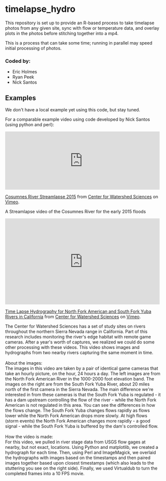 # timelapse_hydro
This repository is set up to provide an R-based process to take timelapse photos from any given site, sync with flow or temperature data, and overlay plots in the photos before stitching together into a mp4.

This is a process that can take some time; running in parallel may speed initial processing of photos.

### Coded by:

* Eric Holmes
* Ryan Peek
* Nick Santos



## Examples

We don't have a local example yet using this code, but stay tuned.

For a comparable example video using code developed by Nick Santos (using python and perl):

<iframe src="https://player.vimeo.com/video/120654456" width="500" height="188" frameborder="0" webkitallowfullscreen mozallowfullscreen allowfullscreen></iframe> <p><a href="https://vimeo.com/120654456">Cosumnes River Streamlapse 2015</a> from <a href="https://vimeo.com/user12653303">Center for Watershed Sciences</a> on <a href="https://vimeo.com">Vimeo</a>.</p> <p>A Streamlapse video of the Cosumnes River for the early 2015 floods</p>


<iframe src="https://player.vimeo.com/video/46239865?color=ffffff" width="500" height="278" frameborder="0" webkitallowfullscreen mozallowfullscreen allowfullscreen></iframe> <p><a href="https://vimeo.com/46239865">Time Lapse Hydrography for North Fork American and South Fork Yuba Rivers in California</a> from <a href="https://vimeo.com/user12653303">Center for Watershed Sciences</a> on <a href="https://vimeo.com">Vimeo</a>.</p> <p>The Center for Watershed Sciences has a set of study sites on rivers throughout the northern Sierra Nevada range in California. Part of this research includes monitoring the river&#039;s edge habitat with remote game cameras. After a year&#039;s worth of captures, we realized we could do some other processing with these videos. This video shows images and hydrographs from two nearby rivers capturing the same moment in time.<br /> <br /> About the images:<br /> The images in this video are taken by a pair of identical game cameras that take an hourly picture, on the hour, 24 hours a day. The left images are from the North Fork American River in the 1000-2000 foot elevation band. The images on the right are from the South Fork Yuba River, about 20 miles north of the first camera in the Sierra Nevada. The main difference we&#039;re interested in from these cameras is that the South Fork Yuba is regulated - it has a dam upstream controlling the flow of the river - while the North Fork American is not regulated in this area. You can see the differences in how the flows change. The South Fork Yuba changes flows rapidly as flows lower while the North Fork American drops more slowly. At high flows (storm events) the North Fork American changes more rapidly - a good signal - while the South Fork Yuba is buffered by the dam&#039;s controlled flow.<br /> <br /> How the video is made:<br /> For this video, we pulled in river stage data from USGS flow gages at nearby, but not exact, locations. Using Python and matplotlib, we created a hydrograph for each time. Then, using Perl and ImageMagick, we overlaid the hydrographs with images based on the timestamps and then paired images together based upon closest timestamps (which also leads to the stuttering you see on the right side). Finally, we used Virtualdub to turn the completed frames into a 10 FPS movie.</p>
